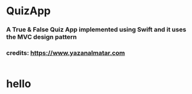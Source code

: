 

#  QuizApp

### A True & False Quiz App implemented using Swift and it uses the MVC design pattern
### credits: https://www.yazanalmatar.com

<img scr="ScreenShot.png" width="350">
<h1>hello</h1>
